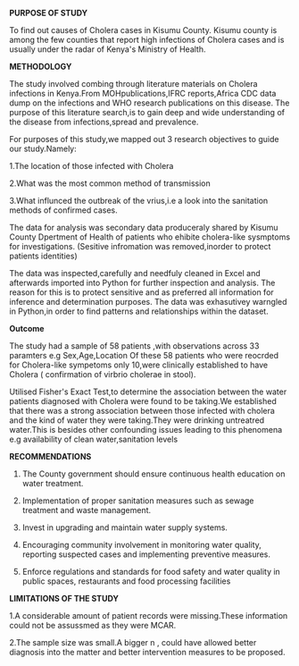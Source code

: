 **PURPOSE OF STUDY**

To find out causes of Cholera cases in Kisumu County.
Kisumu county is among the few counties that report high infections of Cholera cases and is usually under the radar of Kenya's Ministry of Health.

**METHODOLOGY**

The study involved combing through literature materials on Cholera infections in Kenya.From MOHpublications,IFRC reports,Africa CDC data dump on the infections
and WHO research publications on this disease.
The purpose of this literature search,is to gain deep and wide understanding of the disease from infections,spread and prevalence.

For purposes of this study,we mapped out 3 research objectives to guide our study.Namely:

1.The location of those infected with Cholera

2.What was the most common method of transmission 

3.What influnced the outbreak of the vrius,i.e a look into the sanitation methods of confirmed cases.


The data for analysis was secondary data produceraly shared by Kisumu County Dpertment of Health of patients who ehibite cholera-like sysmptoms for investigations.
(Sesitive infromation was removed,inorder to protect patients identities)

The data was inspected,carefully and needfuly cleaned in Excel and afterwards imported into Python for further inspection and analysis.
The reason for this is to protect sensitive and as preferred all information for inference and determination purposes.
The data was exhasutivey warngled in Python,in order to find patterns and relationships within the dataset.

**Outcome**

The study had a sample of 58 patients ,with observations across  33 paramters e.g Sex,Age,Location
Of these 58 patients who were reocrded for Cholera-like sympetoms only 10,were clinically established to have Cholera ( confirmation 
of virbrio cholerae in stool).

Utilised Fisher's Exact Test,to determine the association between the water patients diagnosed with Cholera were found to be taking.We established that there was a strong association between those infected with cholera and the kind of water they were taking.They were drinking untreatred water.This is besides other confounding issues leading to this phenomena e.g 
availability of clean water,sanitation levels

**RECOMMENDATIONS**

1.	The County government should ensure continuous health education on water treatment.

2.	Implementation of proper sanitation measures such as sewage treatment and waste management.

3.	Invest in upgrading and maintain water supply systems.

4.	Encouraging community involvement in monitoring water quality, reporting suspected cases and implementing preventive measures.

5.	Enforce regulations and standards for food safety and water quality in public spaces, restaurants and food processing facilities

**LIMITATIONS OF THE STUDY**

1.A considerable amount of patient records were missing.These information could not be assussmed as they were MCAR.

2.The sample size was small.A bigger n , could have allowed better diagnosis into the matter and better intervention measures to be proposed.

